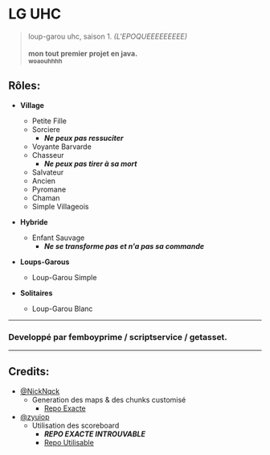 # LG UHC
> loup-garou uhc, saison 1. *(L'EPOQUEEEEEEEEE)* <br></br>
> **mon tout premier projet en java. <br><sub>woaouhhhh**</sub></br>

## Rôles:
- **Village**
  - Petite Fille
  - Sorciere
    - ***Ne peux pas ressuciter***
  - Voyante Barvarde
  - Chasseur
      - ***Ne peux pas tirer à sa mort***
  - Salvateur
  - Ancien
  - Pyromane
  - Chaman
  - Simple Villageois

- **Hybride**
  - Enfant Sauvage
    - ***Ne se transforme pas et n'a pas sa commande***

- **Loups-Garous**
  - Loup-Garou Simple
  
- **Solitaires**
  - Loup-Garou Blanc

---
### Developpé par femboyprime / scriptservice / getasset.
---
## Credits:
- [@NickNqck](https://github.com/NickNqck)
  - Generation des maps & des chunks customisé
    - [Repo Exacte](https://github.com/NickNqck/UHC_Meetup/tree/e25019b9c64826181e202db3dc8094e946304c7c)
- [@zyuiop](https://github.com/zyuiop)
  - Utilisation des scoreboard
    - ***REPO EXACTE INTROUVABLE***
    - [Repo Utilisable](https://github.com/zyuiop/OpenUHC/blob/master/src/main/java/net/zyuiop/openUHC/ScoreboardManager.java)

